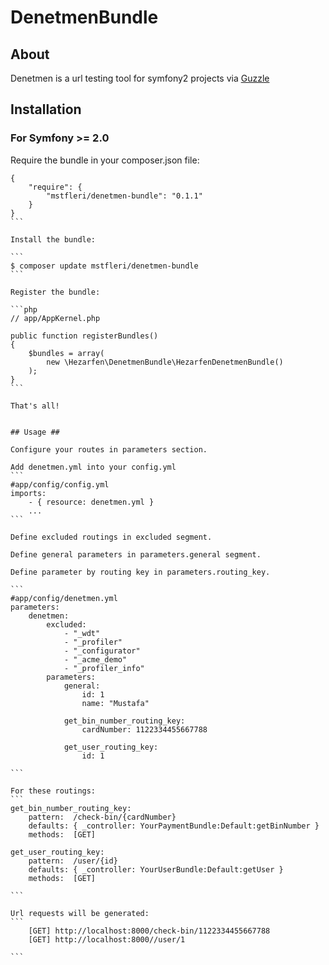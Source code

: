DenetmenBundle
==============

## About ##
Denetmen is a url testing tool for symfony2 projects via [Guzzle](https://github.com/guzzle/guzzle)

## Installation ##

### For Symfony >= 2.0 ###

Require the bundle in your composer.json file:

````
{
    "require": {
        "mstfleri/denetmen-bundle": "0.1.1"
    }
}
```

Install the bundle:

```
$ composer update mstfleri/denetmen-bundle
```

Register the bundle:

```php
// app/AppKernel.php

public function registerBundles()
{
    $bundles = array(
        new \Hezarfen\DenetmenBundle\HezarfenDenetmenBundle()
    );
}
```

That's all!


## Usage ##

Configure your routes in parameters section.

Add denetmen.yml into your config.yml
```
#app/config/config.yml
imports:
    - { resource: denetmen.yml }
    ...
```

Define excluded routings in excluded segment.

Define general parameters in parameters.general segment.

Define parameter by routing key in parameters.routing_key.
  
```
#app/config/denetmen.yml
parameters:
    denetmen:
        excluded:
            - "_wdt"
            - "_profiler"
            - "_configurator"
            - "_acme_demo"
            - "_profiler_info"
        parameters:
            general:
                id: 1
                name: "Mustafa"
                
            get_bin_number_routing_key:
                cardNumber: 1122334455667788

            get_user_routing_key:
                id: 1

```

For these routings:
```
get_bin_number_routing_key:
    pattern:  /check-bin/{cardNumber}
    defaults: { _controller: YourPaymentBundle:Default:getBinNumber }
    methods:  [GET]
    
get_user_routing_key:
    pattern:  /user/{id}
    defaults: { _controller: YourUserBundle:Default:getUser }
    methods:  [GET]

```

Url requests will be generated:
```
    [GET] http://localhost:8000/check-bin/1122334455667788
    [GET] http://localhost:8000//user/1
    
```
